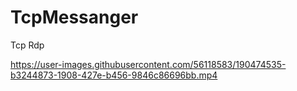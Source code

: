 # TcpMessanger
Tcp Rdp 

https://user-images.githubusercontent.com/56118583/190474535-b3244873-1908-427e-b456-9846c86696bb.mp4

